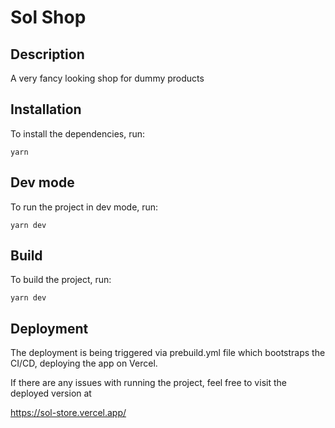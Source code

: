 # Sol Shop

## Description
A very fancy looking shop for dummy products

## Installation
To install the dependencies, run:

```
yarn
```

## Dev mode
To run the project in dev mode, run:

```
yarn dev
```

## Build
To build the project, run:

```
yarn dev
```

## Deployment
The deployment is being triggered via prebuild.yml file which bootstraps the CI/CD, deploying the app on Vercel.

If there are any issues with running the project, feel free to visit the deployed version at

https://sol-store.vercel.app/